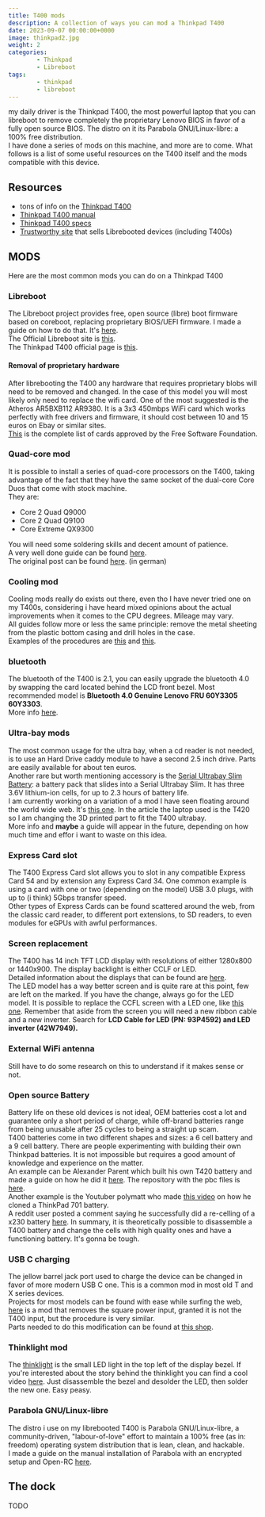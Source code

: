 ```yaml
---
title: T400 mods
description: A collection of ways you can mod a Thinkpad T400
date: 2023-09-07 00:00:00+0000
image: thinkpad2.jpg
weight: 2
categories:
        - Thinkpad
        - Libreboot
tags:
        - thinkpad
        - libreboot
---
```

my daily driver is the Thinkpad T400, the most powerful laptop that you can libreboot to remove completely the proprietary Lenovo BIOS in favor of a fully open source BIOS. The distro on it its Parabola GNU/Linux-libre: a 100% free distribution.\
I have done a series of mods on this machine, and more are to come. What follows is a list of some useful resources on the T400 itself and the mods compatible with this device.

## Resources
- tons of info on the [Thinkpad T400](https://mcdojf.wixsite.com/t400)
- [Thinkpad T400 manual](https://thinkpads.com/support/hmm/hmm_pdf/43y6629_05.pdf)
- [Thinkpad T400 specs](https://www.thinkwiki.org/wiki/Category:T400)
- [Trustworthy site](https://minifree.org/) that sells Librebooted devices (including T400s)

## MODS
Here are the most common mods you can do on a Thinkpad T400
### Libreboot 
The Libreboot project provides free, open source (libre) boot firmware based on coreboot, replacing proprietary BIOS/UEFI firmware. I made a guide on how to do that. It's [here](https://bytemeifyoucan.lol/p/my-t400-libreboot-guide/).\
The Official Libreboot site is [this](https://libreboot.org/).\
The Thinkpad T400 official page is [this](https://libreboot.org/docs/hardware/t400.html).
#### Removal of proprietary hardware
After librebooting the T400 any hardware that requires proprietary blobs will need to be removed and changed. In the case of this model you will most likely only need to replace the wifi card. One of the most suggested is the Atheros AR5BXB112 AR9380. It is a 3x3 450mbps WiFi card which works perfectly with free drivers and firmware, it should cost between 10 and 15 euros on Ebay or similar sites.\
[This](https://h-node.org/wifi/catalogue/en/1/1/undef/undef/yes?) is the complete list of cards approved by the Free Software Foundation.
### Quad-core mod
It is possible to install a series of quad-core processors on the T400, taking advantage of the fact that they have the same socket of the dual-core Core Duos that come with stock machine.\
They are:
- Core 2 Quad Q9000
- Core 2 Quad Q9100
- Core Extreme QX9300

You will need some soldering skills and decent amount of patience.\
A very well done guide can be found [here](https://thonkpeasant.xyz/guides/other/quad.html).\
The original post can be found [here](https://thinkpad-forum.de/threads/core2-quad-mit-coreboot-libreboot-auf-t500-wahrsch-auch-t400-benutzen-beta.199129/). (in german)
### Cooling mod 
Cooling mods really do exists out there, even tho I have never tried one on my T400s, considering i have heard mixed opinions about the actual improvements when it comes to the CPU degrees. Mileage may vary.\
All guides follow more or less the same principle: remove the metal sheeting from the plastic bottom casing and drill holes in the case.\
Examples of the procedures are [this](https://thonkpeasant.xyz/guides/other/cool.html) and [this](https://www.instructables.com/Fix-a-Thinkpad-T400s-Thermal-Issues-Once-and-For-/).
### bluetooth
The bluetooth of the T400 is 2.1, you can easily upgrade the bluetooth 4.0 by swapping the card located behind the LCD front bezel. Most recommended model is **Bluetooth 4.0 Genuine Lenovo FRU 60Y3305 60Y3303**.\
More info [here](https://www.thinkwiki.org/wiki/Bluetooth_Daughter_Card_slot).
### Ultra-bay mods
The most common usage for the ultra bay, when a cd reader is not needed, is to use an Hard Drive caddy module to have a second 2.5 inch drive. Parts are easily available for about ten euros.\
Another rare but worth mentioning accessory is the [Serial Ultrabay Slim Battery](https://www.thinkwiki.org/wiki/Serial_Ultrabay_Slim_Battery): a battery pack that slides into a Serial Ultrabay Slim. It has three 3.6V lithium-ion cells, for up to 2.3 hours of battery life.\
I am currently working on a variation of a mod I have seen floating around the world wide web. It's [this one](https://hackaday.com/tag/thinkpad-ultrabay/). In the article the laptop used is the T420 so I am changing the 3D printed part to fit the T400 ultrabay.\
More info and **maybe** a guide will appear in the future, depending on how much time and effor i want to waste on this idea.
### Express Card slot
The T400 Express Card slot allows you to slot in any compatible Express Card 54 and by extension any Express Card 34. One common example is using a card with one or two (depending on the model) USB 3.0 plugs, with up to (i think) 5Gbps transfer speed.\
Other types of Express Cards can be found scattered around the web, from the classic card reader, to different port extensions, to SD readers, to even modules for eGPUs with awful performances.
### Screen replacement
The T400 has 14 inch TFT LCD display with resolutions of  either 1280x800 or 1440x900. The display backlight is either CCLF or LED.\
Detailed information about the displays that can be found are [here](https://www.thinkwiki.org/wiki/TFT_display).\
The LED model has a way better screen and is quite rare at this point, few are left on the marked. If you have the change, always go for the LED model.
It is possible to replace the CCFL screen with a LED one, like [this one](https://www.panelook.com/LTN141BT04-002_Samsung_14.1_LCM_overview_24142.html). Remember that aside from the screen you will need a new ribbon cable and a new inverter. Search for **LCD Cable for LED (PN: 93P4592) and LED inverter (42W7949).**
### External WiFi antenna
Still have to do some research on this to understand if it makes sense or not.
### Open source Battery
Battery life on these old devices is not ideal, OEM batteries cost a lot and guarantee only a short period of charge, while off-brand batteries range from being unusable after 25 cycles to being a straight up scam.\
T400 batteries come in two different shapes and sizes: a 6 cell battery and a 9 cell battery. There are people experimenting with building their own Thinkpad batteries. It is not impossible but requires a good amount of knowledge and experience on the matter.\
An example can be Alexander Parent which built his own T420 battery and made a guide on how he did it [here](https://beta.aceparent.me/#/battery). The repository with the pbc files is [here](https://github.com/iam4722202468/ThinkpadBattery).\
Another example is the Youtuber polymatt who made [this video](https://www.youtube.com/watch?v=9PaTKBc88CI) on how he cloned a ThinkPad 701 battery.\
A reddit user posted a comment saying he successfully did a re-celling of a x230 battery [here](https://www.reddit.com/r/thinkpad/comments/8ue5fz/comment/e1fxtec/).
In summary, it is theoretically possible to disassemble a T400 battery and change the cells with high quality ones and have a functioning battery. It's gonna be tough.
### USB C charging
The jellow barrel jack port used to charge the device can be changed in favor of more modern USB C one. This is a common mod in most old T and X series devices.\
Projects for most models can be found with ease while surfing the web, [here](https://www.reddit.com/r/thinkpad/comments/l5g9cj/convert_a_lenovo_laptop_with_square_power_input/) is a mod that removes the square power input, granted it is not the T400 input, but the procedure is very similar.\
Parts needed to do this modification can be found at [this shop](https://www.tindie.com/stores/mikepdiy/).
### Thinklight mod
The [thinklight](https://www.thinkwiki.org/wiki/ThinkLight) is the small LED light in the top left of the display bezel. If you're interested about the story behind the thinklight you can find a cool video [here](https://www.youtube.com/watch?v=foOCDeiTmAo&list=TLPQMDMwMzIwMjTwoWMxCUa-fQ).
Just disassemble the bezel and desolder the LED, then solder the new one. Easy peasy.
### Parabola GNU/Linux-libre
The distro i use on my librebooted T400 is Parabola GNU/Linux-libre, a community-driven, "labour-of-love" effort to maintain a 100% free (as in: freedom) operating system distribution that is lean, clean, and hackable.\
I made a guide on the manual installation of Parabola with an encrypted setup and Open-RC [here](https://bytemeifyoucan.lol/p/parabola-installation-guide/).

## The dock
TODO
